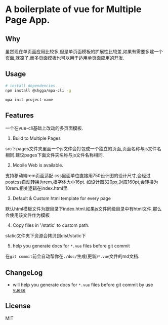 # A boilerplate of vue for Multiple Page App.

## Why

虽然现在单页面应用比较多,但是单页面模板的扩展性比较差,如果有需要多建一个页面,就凉了.而多页面模板也可以用于适用单页面应用的开发.

## Usage

``` bash
# install dependencies
npm install @shgga/mpa-cli -g

mpa init project-name
```

## Features

一个在vue-cli基础上改动的多页面模板.

1. Build to Multiple Pages

src下pages文件夹里面一个js文件会打包成一个独立的页面,页面名称与js文件名相同.建议pages下面文件夹名称与js文件名称相同.

2. Mobile Web is available.

支持移动端rem页面适配.css里面单位直接用750设计图的设计尺寸,会经过postcss自动转换为rem,根字体大小16pt. 如设计图320px,对应160pt,会转换为10rem.相关逻辑在index.html里.

3. Default & Custom html template for every page

默认html模板文件为跟目录下index.html.如果js文件同级目录中有html文件,那么会使用该文件作为模板

4. Copy files in '/static' to custom path.

static文件夹下资源会拷贝到dist/static下

5. help you generate docs for `*.vue` files before git commit

在`git commit`前会自动帮你在`./doc/`生成(更新)`*.vue`文件的md文档.

## ChangeLog

+ will help you generate docs for `*.vue` files before git commit by use [vuese](https://github.com/HcySunYang/vuese)

## License

MIT
